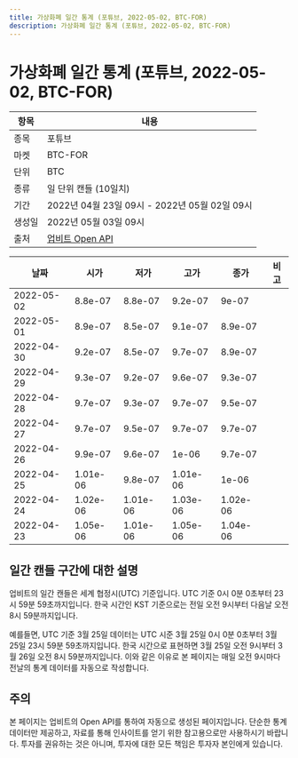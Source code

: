 ```yaml
---
title: 가상화폐 일간 통계 (포튜브, 2022-05-02, BTC-FOR)
description: 가상화폐 일간 통계 (포튜브, 2022-05-02, BTC-FOR)
---
```



가상화폐 일간 통계 (포튜브, 2022-05-02, BTC-FOR)
===

|항목|내용|
|--|--|
|종목|포튜브|
|마켓|BTC-FOR|
|단위|BTC|
|종류|일 단위 캔들 (10일치)|
|기간|2022년 04월 23일 09시 - 2022년 05월 02일 09시|
|생성일|2022년 05월 03일 09시|
|출처|[업비트 Open API](https://docs.upbit.com)|


|날짜|시가|저가|고가|종가|비고|
|--|--|--|--|--|--|
|2022-05-02|8.8e-07|8.8e-07|9.2e-07|9e-07|    |
|2022-05-01|8.9e-07|8.5e-07|9.1e-07|8.9e-07|    |
|2022-04-30|9.2e-07|8.5e-07|9.7e-07|8.9e-07|    |
|2022-04-29|9.3e-07|9.2e-07|9.6e-07|9.3e-07|    |
|2022-04-28|9.7e-07|9.3e-07|9.7e-07|9.5e-07|    |
|2022-04-27|9.7e-07|9.5e-07|9.7e-07|9.7e-07|    |
|2022-04-26|9.9e-07|9.6e-07|1e-06|9.7e-07|    |
|2022-04-25|1.01e-06|9.8e-07|1.01e-06|1e-06|    |
|2022-04-24|1.02e-06|1.01e-06|1.03e-06|1.02e-06|    |
|2022-04-23|1.05e-06|1.01e-06|1.05e-06|1.04e-06|    |


일간 캔들 구간에 대한 설명
---


업비트의 일간 캔들은 세계 협정시(UTC) 기준입니다. 
UTC 기준 0시 0분 0초부터 23시 59분 59초까지입니다. 
한국 시간인 KST 기준으로는 전일 오전 9시부터 다음날 오전 8시 59분까지입니다. 


예를들면, UTC 기준 3월 25일 데이터는 UTC 시준 3월 25일 0시 0분 0초부터 3월 25일 23시 59분 59초까지입니다. 
한국 시간으로 표현하면 3월 25일 오전 9시부터 3월 26일 오전 8시 59분까지입니다. 
이와 같은 이유로 본 페이지는 매일 오전 9시마다 전날의 통계 데이터를 자동으로 작성합니다. 


주의
---


본 페이지는 업비트의 Open API를 통하여 자동으로 생성된 페이지입니다. 
단순한 통계 데이터만 제공하고, 자료를 통해 인사이트를 얻기 위한 참고용으로만 사용하시기 바랍니다. 
투자를 권유하는 것은 아니며, 투자에 대한 모든 책임은 투자자 본인에게 있습니다. 
